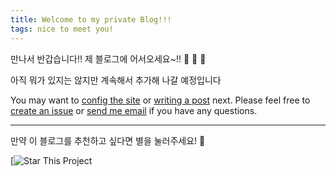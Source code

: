 ```yaml
---
title: Welcome to my private Blog!!!
tags: nice to meet you!
---
```


만나서 반갑습니다!! 제 블로그에 어서오세요~!! :ghost: :ghost: :ghost:


아직 뭐가 있지는 않지만 계속해서 추가해 나갈 예정입니다


You may want to [config the site](https://kitian616.github.io/jekyll-TeXt-theme/docs/en/configuration) or [writing a post](https://kitian616.github.io/jekyll-TeXt-theme/docs/en/writing-posts) next. Please feel free to [create an issue](https://github.com/kitian616/jekyll-TeXt-theme/issues) or [send me email](mailto:kitian616@outlook.com) if you have any questions.

<!--more-->

---

만약 이 블로그를 추천하고 싶다면 별을 눌러주세요! :star2:

[![Star This Project](https://github.com/csj0606/csj0606.github.io)
